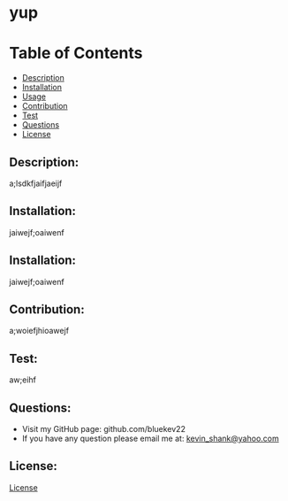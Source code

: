 # yup

# Table of Contents
  
 - [Description](#description)
 - [Installation](#installation)
 - [Usage](#usage)
 - [Contribution](#contribution)
 - [Test](#test)
 - [Questions](#questions)
 - [License](#license)
  
 ## Description:
 a;lsdkfjaifjaeijf
 ## Installation:
 jaiwejf;oaiwenf
 ## Installation:
 jaiwejf;oaiwenf
 ## Contribution:
 a;woiefjhioawejf
 ## Test:
 aw;eihf
 ## Questions:
 - Visit my GitHub page: github.com/bluekev22
 - If you have any question please email me at: kevin_shank@yahoo.com
 ## License:
 [License](https://opensource.org/licenses/)
   
